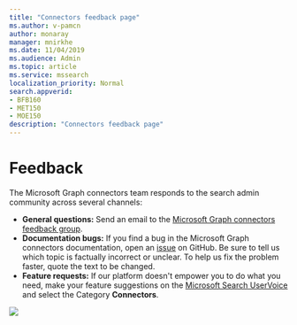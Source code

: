 ```yaml
---
title: "Connectors feedback page"
ms.author: v-pamcn
author: monaray
manager: mnirkhe
ms.date: 11/04/2019
ms.audience: Admin
ms.topic: article
ms.service: mssearch
localization_priority: Normal
search.appverid:
- BFB160
- MET150
- MOE150
description: "Connectors feedback page"
---
```


# Feedback

The Microsoft Graph connectors team responds to the search admin community across several channels:

* **General questions:** Send an email to the [Microsoft Graph connectors feedback group](mailto:MicrosoftGraphConnectorsFeedback@service.microsoft.com).
* **Documentation bugs:** If you find a bug in the Microsoft Graph connectors documentation, open an [issue](https://github.com/MicrosoftDocs/OfficeDocs-MicrosoftSearch/issues) on GitHub. Be sure to tell us which topic is factually incorrect or unclear. To help us fix the problem faster, quote the text to be changed.
* **Feature requests:** If our platform doesn't empower you to do what you need, make your feature suggestions on the [Microsoft Search UserVoice](https://office365.uservoice.com/forums/925270-microsoft-search) and select the Category **Connectors**.

![](uservoice.png)
